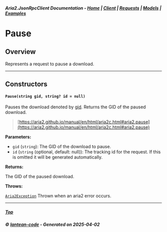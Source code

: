 ##### Aria2.JsonRpcClient Documentation  - [Home](index.md) | [Client](client.md) | [Requests](requests.md) | [Models](models.md) | [Examples](examples.md)

# Pause

## Overview

Represents a request to pause a download.

---

## Constructors
#### `Pause(string gid, string? id = null)`

Pauses the download denoted by [gid](#Pause_string_gid__string__id___null_gid).
Returns the GID of the paused download.

> [https://aria2.github.io/manual/en/html/aria2c.html#aria2.pause](https://aria2.github.io/manual/en/html/aria2c.html#aria2.pause)

**Parameters:**
<a id="Pause_string_gid__string__id___null_gid"></a>
- `gid` (`string`): The GID of the download to pause.
<a id="Pause_string_gid__string__id___null_id"></a>
- `id` (`string` (optional, default: null)): The tracking id for the request. If this is omitted it will be generated automatically.

**Returns:**

The GID of the paused download.

**Throws:**

[`Aria2Exception`](Aria2Exception.md)
Thrown when an aria2 error occurs.

---




##### [Top](#top)
##### © [lantean-code](https://github.com/lantean-code) - _Generated on 2025-04-02_
